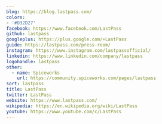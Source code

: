 ```yaml
---
blog: https://blog.lastpass.com/
colors:
- '#D32D27'
facebook: https://www.facebook.com/LastPass
github: lastpass
googleplus: https://plus.google.com/+LastPass
guide: https://lastpass.com/press-room/
instagram: https://www.instagram.com/lastpassofficial/
linkedin: https://www.linkedin.com/company/lastpass
logohandle: lastpass
other:
  - name: Spiceworks
    url: https://community.spiceworks.com/pages/lastpass
sort: lastpass
title: LastPass
twitter: LastPass
website: https://www.lastpass.com/
wikipedia: https://en.wikipedia.org/wiki/LastPass
youtube: https://www.youtube.com/c/LastPass
---
```

